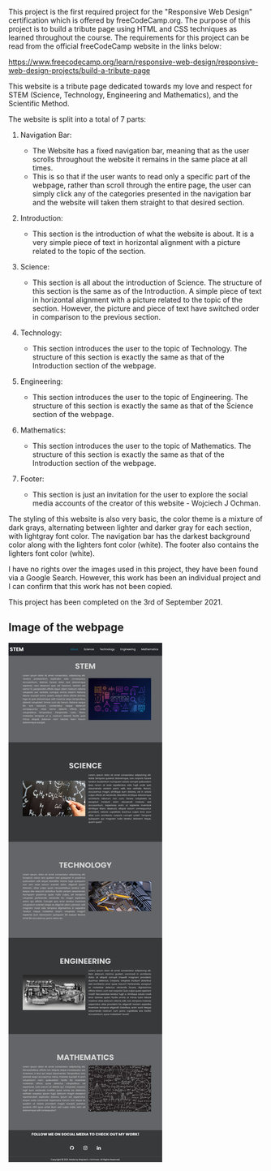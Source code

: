 This project is the first required project for the "Responsive Web Design" certification which is offered by freeCodeCamp.org.
The purpose of this project is to build a tribute page using HTML and CSS techniques as learned throughout the course. 
The requirements for this project can be read from the official freeCodeCamp website in the links below:

https://www.freecodecamp.org/learn/responsive-web-design/responsive-web-design-projects/build-a-tribute-page

This website is a tribute page dedicated towards my love and respect for STEM (Science, Technology, Engineering and Mathematics), and the Scientific Method.  

The website is split into a total of 7 parts:
1. Navigation Bar:
   - The Website has a fixed navigation bar, meaning that as the user scrolls throughout the website it remains in the same place at all times.
   - This is so that if the user wants to read only a specific part of the webpage, rather than scroll through the entire page, the user can simply click any of the categories presented in the navigation bar and the website will taken them straight to that desired section.

2. Introduction:
   - This section is the introduction of what the website is about. It is a very simple piece of text in horizontal alignment with a picture related to the topic of the section. 

3. Science:
   - This section is all about the introduction of Science. The structure of this section is the same as of the Introduction. A simple piece of text in horizontal alignment with a picture related to the topic of the section. However, the picture and piece of text have switched order in comparison to the previous section.
   
4. Technology:
   - This section introduces the user to the topic of Technology. The structure of this section is exactly the same as that of the Introduction section of the webpage.

5. Engineering:
   - This section introduces the user to the topic of Engineering. The structure of this section is exactly the same as that of the Science section of the webpage. 

6. Mathematics:
   - This section introduces the user to the topic of Mathematics. The structure of this section is exactly the same as that of the Introduction section of the webpage.

7. Footer:
   - This section is just an invitation for the user to explore the social media accounts of the creator of this website - Wojciech J Ochman.

The styling of this website is also very basic, the color theme is a mixture of dark grays, alternating between lighter and darker gray for each section, with lightgray font color. The navigation bar has the darkest background color along with the lighters font color (white). The footer also contains the lighters font color (white).

I have no rights over the images used in this project, they have been found via a Google Search.
However, this work has been an individual project and I can confirm that this work has not been copied.

This project has been completed on the 3rd of September 2021. 

## Image of the webpage

![super-necessary](/TributePageShot.png)
